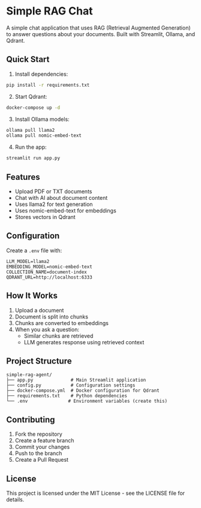 # Simple RAG Chat

A simple chat application that uses RAG (Retrieval Augmented Generation) to answer questions about your documents. Built with Streamlit, Ollama, and Qdrant.

## Quick Start

1. Install dependencies:
```bash
pip install -r requirements.txt
```

2. Start Qdrant:
```bash
docker-compose up -d
```

3. Install Ollama models:
```bash
ollama pull llama2
ollama pull nomic-embed-text
```

4. Run the app:
```bash
streamlit run app.py
```

## Features

- Upload PDF or TXT documents
- Chat with AI about document content
- Uses llama2 for text generation
- Uses nomic-embed-text for embeddings
- Stores vectors in Qdrant

## Configuration

Create a `.env` file with:
```env
LLM_MODEL=llama2
EMBEDDING_MODEL=nomic-embed-text
COLLECTION_NAME=document-index
QDRANT_URL=http://localhost:6333
```

## How It Works

1. Upload a document
2. Document is split into chunks
3. Chunks are converted to embeddings
4. When you ask a question:
   - Similar chunks are retrieved
   - LLM generates response using retrieved context

## Project Structure

```
simple-rag-agent/
├── app.py              # Main Streamlit application
├── config.py           # Configuration settings
├── docker-compose.yml  # Docker configuration for Qdrant
├── requirements.txt    # Python dependencies
└── .env               # Environment variables (create this)
```

## Contributing

1. Fork the repository
2. Create a feature branch
3. Commit your changes
4. Push to the branch
5. Create a Pull Request

## License

This project is licensed under the MIT License - see the LICENSE file for details.

